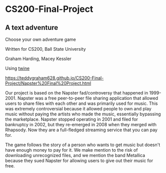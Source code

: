 # CS200-Final-Project

## A text adventure

Choose your own adventure game

Written for CS200, Ball State University

Graham Harding, Macey Kessler

Using [twine](http://twinery.org)


https://teddygraham628.github.io/CS200-Final-Project/Napster%20Final%20Project.html  

Our project is based on the Napster fad/controversy that happened in 1999-2001. Napster was a free peer-to-peer file sharing application that allowed users to share files with each other and was primarily used for music. This was extremely controversial because it allowed people to own and play music without paying the artists who made the music, essentially bypassing the marketplace. Napster stopped operating in 2001 and filed for bankruptcy in 2002, but they re-emerged in 2008 when they merged with Rhapsody. Now they are a full-fledged streaming service that you can pay for.

The game follows the story of a person who wants to get music but doesn't have enough money to pay for it. We make mention to the risk of downloading unrecognized files, and we mention the band Metallica because they sued Napster for allowing users to give out their music for free.
